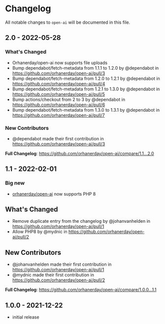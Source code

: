 # Changelog

All notable changes to `open-ai` will be documented in this file.

## 2.0 - 2022-05-28

### What's Changed

- Orhanerday/open-ai now supports file uploads
- Bump dependabot/fetch-metadata from 1.1.1 to 1.2.0 by @dependabot in https://github.com/orhanerday/open-ai/pull/3
- Bump dependabot/fetch-metadata from 1.2.0 to 1.2.1 by @dependabot in https://github.com/orhanerday/open-ai/pull/4
- Bump dependabot/fetch-metadata from 1.2.1 to 1.3.0 by @dependabot in https://github.com/orhanerday/open-ai/pull/5
- Bump actions/checkout from 2 to 3 by @dependabot in https://github.com/orhanerday/open-ai/pull/6
- Bump dependabot/fetch-metadata from 1.3.0 to 1.3.1 by @dependabot in https://github.com/orhanerday/open-ai/pull/7

### New Contributors

- @dependabot made their first contribution in https://github.com/orhanerday/open-ai/pull/3

**Full Changelog**: https://github.com/orhanerday/open-ai/compare/1.1...2.0

## 1.1 - 2022-02-01

### **Big new**

- [orhanerday/open-ai](https://github.com/orhanerday/open-ai) now supports PHP 8

## What's Changed

- Remove duplicate entry from the changelog by @johanvanhelden in https://github.com/orhanerday/open-ai/pull/1
- Allow PHP8 by @mydnic in https://github.com/orhanerday/open-ai/pull/2

## New Contributors

- @johanvanhelden made their first contribution in https://github.com/orhanerday/open-ai/pull/1
- @mydnic made their first contribution in https://github.com/orhanerday/open-ai/pull/2

**Full Changelog**: https://github.com/orhanerday/open-ai/compare/1.0.0...1.1

## 1.0.0 - 2021-12-22

- initial release
